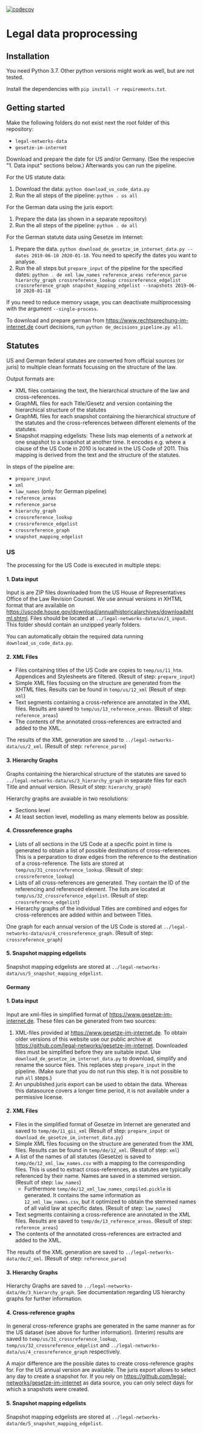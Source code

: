 [![codecov](https://codecov.io/gh/QuantLaw/legal-data-preprocessing/branch/master/graph/badge.svg?token=FABCUR680K)](https://codecov.io/gh/QuantLaw/legal-data-preprocessing)

# Legal data proprocessing

## Installation

You need Python 3.7. Other python versions might work as well, but are not tested.

Install the dependencies with `pip install -r requirements.txt`.

## Getting started

Make the following folders do not exist next the root folder of this repository: 
- `legal-networks-data`
- `gesetze-im-internet`

Download and prepare the date for US and/or Germany. (See the respecive "1. Data input"
sections below.) Afterwards you can run the pipeline.

For the US statute data:

1. Download the data: `python download_us_code_data.py`
2. Run the all steps of the pipeline: `python . us all`

For the German data using the juris export:

1. Prepare the data (as shown in a separate repository)
2. Run the all steps of the pipeline: `python . de all`

For the German statute data using Gesetze im Internet:

1. Prepare the data. `python download_de_gesetze_im_internet_data.py --dates 2019-06-10 2020-01-18`.
    You need to specify the dates you want to analyse. 
2. Run the all steps but `prepare_input` of the pipeline for the specified dates: 
    `python . de xml law_names reference_areas reference_parse hierarchy_graph crossreference_lookup crossreference_edgelist crossreference_graph snapshot_mapping_edgelist --snapshots 2019-06-10 2020-01-18`
    
If you need to reduce memory usage, you can deactivate multiprocessing with the argument `--single-process`.

To download and prepare german from https://www.rechtsprechung-im-internet.de court decisions, 
run `python de_decisions_pipeline.py all`. 


## Statutes

US and German federal statutes are converted from official sources (or juris) 
to multiple clean formats focussing on the structure of the law.

Output formats are:

- XML files containing the text, the hierarchical structure of the law and cross-references.
- GraphML files for each Title/Gesetz and version containing the hierarchical structure of the statutes
- GraphML files for each snapshot containing the hierarchical structure of the statutes 
    and the cross-references between different elements of the statutes.
- Snapshot mapping edgelists: These lists map elements of a network at one snapshot 
    to a snapshot at another time. It encodes e.g. where a clause of the US Code in 2010 is 
    located in the US Code of 2011. This mapping is derived from the text and the structure 
    of the statutes.
    
In steps of the pipeline are:

- `prepare_input`
- `xml`
- `law_names` (only for German pipeline)
- `reference_areas`
- `reference_parse`
- `hierarchy_graph`
- `crossreference_lookup`
- `crossreference_edgelist`
- `crossreference_graph`
- `snapshot_mapping_edgelist`


### US

The processing for the US Code is executed in multiple steps:


#### 1. Data input

Input is are ZIP files downloaded from the US House of Representatives Office of the Law 
Revision Counsel. We use annual versions in XHTML format that are available on 
https://uscode.house.gov/download/annualhistoricalarchives/downloadxhtml.shtml.
Files should be located at `../legal-networks-data/us/1_input`. 
This folder should contain an unzipped yearly folders.

You can automatically obtain the required data running `download_us_code_data.py`.


#### 2. XML Files

- Files containing titles of the US Code are copies to `temp/us/11_htm`. 
    Appendices and Stylesheets are filtered. (Result of step: `prepare_input`)
- Simple XML files focusing on the structure are generated from the XHTML files. 
    Results can be found in `temp/us/12_xml` (Result of step: `xml`)
- Text segments containing a cross-reference are annotated in the XML files. Results are saved to 
    `temp/us/13_reference_areas`. (Result of step: `reference_areas`)
- The contents of the annotated cross-references are extracted and added to the XML. 

The results of the XML generation are saved to `../legal-networks-data/us/2_xml`. (Result of step: `reference_parse`)


#### 3. Hierarchy Graphs    

Graphs containing the hierarchical structure of the statutes are saved to `../legal-networks-data/us/3_hierarchy_graph`
in separate files for each Title and annual version. (Result of step: `hierarchy_graph`)

Hierarchy graphs are avaiable in two resolutions: 
- Sections level
- At least section level, modelling as many elements below as possible.  


#### 4. Crossreference graphs

- Lists of all sections in the US Code at a specific point in time is generated to obtain a list of possible
    destinations of cross-references. This is a perparation to draw edges from the reference to the destination of a
    cross-reference. The lists are stored at `temp/us/31_crossreference_lookup`. 
    (Result of step: `crossreference_lookup`)
- Lists of all cross-references are generated. They contain the ID of the referencing and referenced element. 
    The lists are located at `temp/us/32_crossreference_edgelist`.
    (Result of step: `crossreference_edgelist`)
- Hierarchy graphs of the individual Titles are combined and edges for cross-references are added within and between 
    Titles.

One graph for each annual version of the US Code is stored at `../legal-networks-data/us/4_crossreference_graph`.
(Result of step: `crossreference_graph`)


#### 5. Snapshot mapping edgelists

Snapshot mapping edgelists are stored at `../legal-networks-data/us/5_snapshot_mapping_edgelist`.


#### Germany

#### 1. Data input

Input are xml-files in simplified format of https://www.gesetze-im-internet.de.
These files can be generated from two sources:

1. XML-files provided at https://www.gesetze-im-internet.de. To obtain older versions of this website
    use our public archive at https://github.com/legal-networks/gesetze-im-internet. 
    Downloaded files must be simplified before they are suitable input. 
    Use `download_de_gesetze_im_internet_data.py` to download, simplify and rename the source files. 
    This replaces step `prepare_input` in the pipeline. 
    (Make sure that you do not run this step. It is not possible to run `all` steps.)
2. An unpublished juris export can be used to obtain the data.
    Whereas this datasource covers a longer time period, it is not available under a permissive license.

#### 2. XML Files

- Files in the simplified format of Gesetze im Internet are generated and saved to `temp/de/11_gii_xml`
    (Result of step: `prepare_input` or  `download_de_gesetze_im_internet_data.py`)
- Simple XML files focusing on the structure are generated from the XML files. 
    Results can be found in `temp/de/12_xml`. (Result of step: `xml`)
- A list of the names of all statutes (Gesetze) is saved to
        `temp/de/12_xml_law_names.csv` with a mapping to the corresponding files. 
        This is used to extract cross-references, as statutes are typically referenced by their name. 
        Names are saved in a stemmed version. (Result of step: `law_names`)
    - Furthermore `temp/de/12_xml_law_names_compiled.pickle` is generated. 
        It contains the same information as `12_xml_law_names.csv`, 
        but it optimized to obtain the stemmed names of all valid law at specific dates. (Result of step: `law_names`)
- Text segments containing a cross-reference are annotated in the XML files. Results are saved to 
    `temp/de/13_reference_areas`. (Result of step: `reference_areas`)
- The contents of the annotated cross-references are extracted and added to the XML. 

The results of the XML generation are saved to `../legal-networks-data/de/2_xml`. (Result of step: `reference_parse`)

#### 3. Hierarchy Graphs

Hierarchy Graphs are saved to `../legal-networks-data/de/3_hierarchy_graph`. 
See documentation regarding US hierarchy graphs for further information.

#### 4. Cross-reference graphs

In general cross-reference graphs are generated in the same manner as for the US dataset 
(see above for further information). 
(Interim) results are saved to 
`temp/us/31_crossreference_lookup`, 
`temp/us/32_crossreference_edgelist` and 
`../legal-networks-data/us/4_crossreference_graph` respectively.

A major difference are the possible dates to create cross-reference graphs for. 
For the US annual version are available. The juris export allows to select any day to create a snapshot for.
If you rely on https://github.com/legal-networks/gesetze-im-internet as data source, you can only select days 
for which a snapshots were created.

#### 5. Snapshot mapping edgelists

Snapshot mapping edgelists are stored at `../legal-networks-data/de/5_snapshot_mapping_edgelist`.


